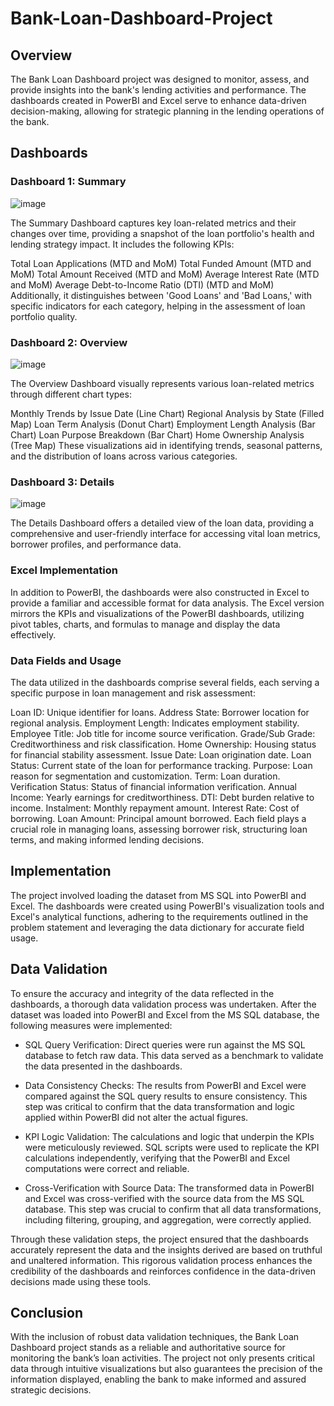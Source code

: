 # Bank-Loan-Dashboard-Project
## Overview
The Bank Loan Dashboard project was designed to monitor, assess, and provide insights into the bank's lending activities and performance. The dashboards created in PowerBI and Excel serve to enhance data-driven decision-making, allowing for strategic planning in the lending operations of the bank.

## Dashboards
### Dashboard 1: Summary
![image](https://github.com/JAISON14/Bank-Loan-Dashboard-Project/assets/24632348/73c6c3bf-9e52-446e-aca2-38b81e957c52)

The Summary Dashboard captures key loan-related metrics and their changes over time, providing a snapshot of the loan portfolio's health and lending strategy impact. It includes the following KPIs:

Total Loan Applications (MTD and MoM)
Total Funded Amount (MTD and MoM)
Total Amount Received (MTD and MoM)
Average Interest Rate (MTD and MoM)
Average Debt-to-Income Ratio (DTI) (MTD and MoM)
Additionally, it distinguishes between 'Good Loans' and 'Bad Loans,' with specific indicators for each category, helping in the assessment of loan portfolio quality.

### Dashboard 2: Overview
![image](https://github.com/JAISON14/Bank-Loan-Dashboard-Project/assets/24632348/fa9db013-ae8a-47aa-9215-c5fef0141f31)

The Overview Dashboard visually represents various loan-related metrics through different chart types:

Monthly Trends by Issue Date (Line Chart)
Regional Analysis by State (Filled Map)
Loan Term Analysis (Donut Chart)
Employment Length Analysis (Bar Chart)
Loan Purpose Breakdown (Bar Chart)
Home Ownership Analysis (Tree Map)
These visualizations aid in identifying trends, seasonal patterns, and the distribution of loans across various categories.

### Dashboard 3: Details
![image](https://github.com/JAISON14/Bank-Loan-Dashboard-Project/assets/24632348/c4fdb1e9-9c5d-4b00-84f7-bd319e909b1d)

The Details Dashboard offers a detailed view of the loan data, providing a comprehensive and user-friendly interface for accessing vital loan metrics, borrower profiles, and performance data.

### Excel Implementation
In addition to PowerBI, the dashboards were also constructed in Excel to provide a familiar and accessible format for data analysis. The Excel version mirrors the KPIs and visualizations of the PowerBI dashboards, utilizing pivot tables, charts, and formulas to manage and display the data effectively.

### Data Fields and Usage
The data utilized in the dashboards comprise several fields, each serving a specific purpose in loan management and risk assessment:

Loan ID: Unique identifier for loans.
Address State: Borrower location for regional analysis.
Employment Length: Indicates employment stability.
Employee Title: Job title for income source verification.
Grade/Sub Grade: Creditworthiness and risk classification.
Home Ownership: Housing status for financial stability assessment.
Issue Date: Loan origination date.
Loan Status: Current state of the loan for performance tracking.
Purpose: Loan reason for segmentation and customization.
Term: Loan duration.
Verification Status: Status of financial information verification.
Annual Income: Yearly earnings for creditworthiness.
DTI: Debt burden relative to income.
Instalment: Monthly repayment amount.
Interest Rate: Cost of borrowing.
Loan Amount: Principal amount borrowed.
Each field plays a crucial role in managing loans, assessing borrower risk, structuring loan terms, and making informed lending decisions.

## Implementation
The project involved loading the dataset from MS SQL into PowerBI and Excel. The dashboards were created using PowerBI's visualization tools and Excel's analytical functions, adhering to the requirements outlined in the problem statement and leveraging the data dictionary for accurate field usage.

## Data Validation
To ensure the accuracy and integrity of the data reflected in the dashboards, a thorough data validation process was undertaken. After the dataset was loaded into PowerBI and Excel from the MS SQL database, the following measures were implemented:

* SQL Query Verification: Direct queries were run against the MS SQL database to fetch raw data. This data served as a benchmark to validate the data presented in the dashboards.

* Data Consistency Checks: The results from PowerBI and Excel were compared against the SQL query results to ensure consistency. This step was critical to confirm that the data transformation and logic applied within PowerBI did not alter the actual figures.

* KPI Logic Validation: The calculations and logic that underpin the KPIs were meticulously reviewed. SQL scripts were used to replicate the KPI calculations independently, verifying that the PowerBI and Excel computations were correct and reliable.

* Cross-Verification with Source Data: The transformed data in PowerBI and Excel was cross-verified with the source data from the MS SQL database. This step was crucial to confirm that all data transformations, including filtering, grouping, and aggregation, were correctly applied.

Through these validation steps, the project ensured that the dashboards accurately represent the data and the insights derived are based on truthful and unaltered information. This rigorous validation process enhances the credibility of the dashboards and reinforces confidence in the data-driven decisions made using these tools.

## Conclusion
With the inclusion of robust data validation techniques, the Bank Loan Dashboard project stands as a reliable and authoritative source for monitoring the bank’s loan activities. The project not only presents critical data through intuitive visualizations but also guarantees the precision of the information displayed, enabling the bank to make informed and assured strategic decisions.
